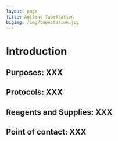 ```yaml
---
layout: page
title: Agilent TapeStation
bigimg: /img/tapestation.jpg
---
```

# Introduction

## Purposes: XXX

## Protocols: XXX

## Reagents and Supplies: XXX

## Point of contact: XXX
